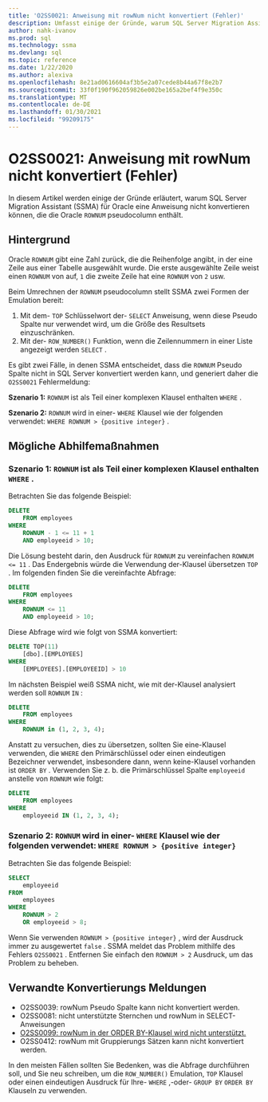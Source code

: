 ```yaml
---
title: 'O2SS0021: Anweisung mit rowNum nicht konvertiert (Fehler)'
description: Umfasst einige der Gründe, warum SQL Server Migration Assistant (SSMA) für Oracle eine Anweisung nicht konvertieren kann, die die Oracle rowNum pseudocolumn enthält.
author: nahk-ivanov
ms.prod: sql
ms.technology: ssma
ms.devlang: sql
ms.topic: reference
ms.date: 1/22/2020
ms.author: alexiva
ms.openlocfilehash: 8e21ad0616604af3b5e2a07cede8b44a67f8e2b7
ms.sourcegitcommit: 33f0f190f962059826e002be165a2bef4f9e350c
ms.translationtype: MT
ms.contentlocale: de-DE
ms.lasthandoff: 01/30/2021
ms.locfileid: "99209175"
---
```

# <a name="o2ss0021-statement-with-rownum-not-converted-error"></a>O2SS0021: Anweisung mit rowNum nicht konvertiert (Fehler)

In diesem Artikel werden einige der Gründe erläutert, warum SQL Server Migration Assistant (SSMA) für Oracle eine Anweisung nicht konvertieren können, die die Oracle `ROWNUM` pseudocolumn enthält.

## <a name="background"></a>Hintergrund

Oracle `ROWNUM` gibt eine Zahl zurück, die die Reihenfolge angibt, in der eine Zeile aus einer Tabelle ausgewählt wurde. Die erste ausgewählte Zeile weist einen `ROWNUM` von auf, `1` die zweite Zeile hat eine `ROWNUM` von `2` usw.

Beim Umrechnen der `ROWNUM` pseudocolumn stellt SSMA zwei Formen der Emulation bereit:

 1. Mit dem- `TOP` Schlüsselwort der- `SELECT` Anweisung, wenn diese Pseudo Spalte nur verwendet wird, um die Größe des Resultsets einzuschränken.
 2. Mit der- `ROW_NUMBER()` Funktion, wenn die Zeilennummern in einer Liste angezeigt werden `SELECT` .

Es gibt zwei Fälle, in denen SSMA entscheidet, dass die `ROWNUM` Pseudo Spalte nicht in SQL Server konvertiert werden kann, und generiert daher die `O2SS0021` Fehlermeldung:

**Szenario 1:** `ROWNUM` ist als Teil einer komplexen Klausel enthalten `WHERE` .

**Szenario 2:** `ROWNUM` wird in einer- `WHERE` Klausel wie der folgenden verwendet: `WHERE ROWNUM > {positive integer}` .

## <a name="possible-remedies"></a>Mögliche Abhilfemaßnahmen

### <a name="scenario-1-rownum-is-included-as-part-of-a-complex-where-clause"></a>Szenario 1: `ROWNUM` ist als Teil einer komplexen Klausel enthalten `WHERE` .

Betrachten Sie das folgende Beispiel:

```sql
DELETE
    FROM employees
WHERE
    ROWNUM - 1 <= 11 + 1
    AND employeeid > 10;
```

Die Lösung besteht darin, den Ausdruck für `ROWNUM` zu vereinfachen `ROWNUM <= 11` . Das Endergebnis würde die Verwendung der-Klausel übersetzen `TOP` . Im folgenden finden Sie die vereinfachte Abfrage:

```sql
DELETE
    FROM employees
WHERE
    ROWNUM <= 11
    AND employeeid > 10;
```

Diese Abfrage wird wie folgt von SSMA konvertiert:

```sql
DELETE TOP(11)
    [dbo].[EMPLOYEES]
WHERE
    [EMPLOYEES].[EMPLOYEEID] > 10
```

Im nächsten Beispiel weiß SSMA nicht, wie mit der-Klausel analysiert werden soll `ROWNUM` `IN` :

```sql
DELETE
    FROM employees
WHERE
    ROWNUM in (1, 2, 3, 4);
```

Anstatt zu versuchen, dies zu übersetzen, sollten Sie eine-Klausel verwenden, die `WHERE` den Primärschlüssel oder einen eindeutigen Bezeichner verwendet, insbesondere dann, wenn keine-Klausel vorhanden ist `ORDER BY` . Verwenden Sie z. b. die Primärschlüssel Spalte `employeeid` anstelle von `ROWNUM` wie folgt:

```sql
DELETE
    FROM employees
WHERE
    employeeid IN (1, 2, 3, 4);
```

### <a name="scenario-2-rownum-is-used-in-a-where-clause-like-this-where-rownum--positive-integer"></a>Szenario 2: `ROWNUM` wird in einer- `WHERE` Klausel wie der folgenden verwendet: `WHERE ROWNUM > {positive integer}`

Betrachten Sie das folgende Beispiel:

```sql
SELECT
    employeeid
FROM
    employees
WHERE
    ROWNUM > 2
    OR employeeid > 8;
```

Wenn Sie verwenden `ROWNUM > {positive integer}` , wird der Ausdruck immer zu ausgewertet `false` . SSMA meldet das Problem mithilfe des Fehlers `O2SS0021` . Entfernen Sie einfach den `ROWNUM > 2` Ausdruck, um das Problem zu beheben.

## <a name="related-conversion-messages"></a>Verwandte Konvertierungs Meldungen

* O2SS0039: rowNum Pseudo Spalte kann nicht konvertiert werden.
* O2SS0081: nicht unterstützte Sternchen und rowNum in SELECT-Anweisungen
* [O2SS0099: rowNum in der ORDER BY-Klausel wird nicht unterstützt.](o2ss0099.md)
* O2SS0412: rowNum mit Gruppierungs Sätzen kann nicht konvertiert werden.

In den meisten Fällen sollten Sie Bedenken, was die Abfrage durchführen soll, und Sie neu schreiben, um die `ROW_NUMBER()` Emulation, `TOP` Klausel oder einen eindeutigen Ausdruck für Ihre- `WHERE` ,-oder- `GROUP BY` `ORDER BY` Klauseln zu verwenden.
